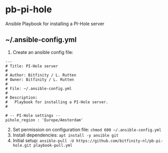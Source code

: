 # pb-pi-hole
Ansible Playbook for installing a PI-Hole server


## ~/.ansible-config.yml ##

1. Create an ansible config file:
```
---
# Title: PI-Hole server
#
# Author: Bitfinity / L. Rutten
# Owner: Bitfinity / L. Rutten
#
# File: ~/.ansible-config.yml
#
# Description:
#   Playbook for installing a PI-Hole server.
#

# -- PI-Hole settings --
pihole_region : 'Europe/Amsterdam'

```

2. Set permission on configuration file: `chmod 600 ~/.ansible-config.yml`
3. Install dependencies: `apt install -y ansible git`
4. Initial setup: `ansible-pull -U https://github.com/bitfinity-nl/pb-pi-hole.git playbook-pull.yml`
